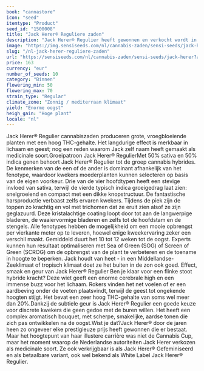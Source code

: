 ```yaml
---
book: "cannastore"
icon: "seed"
itemtype: "Product"
seed_id: "1500008"
title: "Jack Herer® Reguliere zaden"
description: "Jack Herer® Regulier heeft gewonnen en verkocht wordt in Nederlandse apotheken. Het bevat 50% sativa en 50% indica genen."
image: "https://img.sensiseeds.com/nl/cannabis-zaden/sensi-seeds/jack-herer-image.png"
slug: "/nl-jack-herer-reguliere-zaden"
url: "https://sensiseeds.com/nl/cannabis-zaden/sensi-seeds/jack-herer?a_aid=cannastore"
price: 163
currency: "eur"
number_of_seeds: 10
category: "Binnen"
flowering_min: 50
flowering_max: 70
strain_type: "Regular"
climate_zone: "Zonnig / mediterraan klimaat"
yield: "Enorme oogst"
heigh_gain: "Hoge plant"
locale: "nl"
---
```

Jack Herer® Regulier cannabiszaden produceren grote, vroegbloeiende planten met een hoog THC-gehalte. Het langdurige effect is merkbaar in lichaam en geest; nog een reden waarom Jack zelf naam heeft gemaakt als medicinale soort.Groeipatroon Jack Herer® RegulierMet 50% sativa en 50% indica genen behoort Jack Herer® Regulier tot de groep cannabis hybrides. De kenmerken van de een of de ander is dominant afhankelijk van het fenotype, waardoor kwekers moederplanten kunnen selecteren op basis van de eigen voorkeur. Drie van de vier hoofdtypen heeft een stevige invloed van sativa, terwijl de vierde typisch indica groeigedrag laat zien: snelgroeiend en compact met een dikke knopstructuur. De fantastische harsproductie verbaast zelfs ervaren kwekers. Tijdens de piek zijn de toppen zo krachtig en vol met trichomen dat ze eruit zien alsof ze zijn geglazuurd. Deze kristalachtige coating loopt door tot aan de langwerpige bladeren, de waaiervormige bladeren en zelfs tot de hoofdstam en de stengels. Alle fenotypes hebben de mogelijkheid om een mooie opbrengst per vierkante meter op te leveren, hoewel enige kweekervaring zeker een verschil maakt. Gemiddeld duurt het 10 tot 12 weken tot de oogst. Experts kunnen hun resultaat optimaliseren met Sea of Green (SOG) of Screen of Green (SCROG) om de opbrengst van de plant te verbeteren en de toename in hoogte te beperken. Jack houdt van heet - in een Middellandse-Zeeklimaat of tropisch klimaat doet ze het buiten in de zon ook goed. Effect, smaak en geur van Jack Herer® Regulier	Ben je klaar voor een flinke stoot hybride kracht? Deze wiet geeft een enorme cerebrale high en een immense buzz voor het lichaam. Rokers vinden het net voelen of er een aardbeving onder de voeten plaatsvindt, terwijl de geest tot ongekende hoogten stijgt. Het bevat een zeer hoog THC-gehalte van soms wel meer dan 20%.Dankzij de subtiele geur is Jack Herer® Regulier een goede keuze voor discrete kwekers die geen gedoe met de buren willen. Het heeft een complex aromatisch bouquet, met scherpe, smakelijke, aardse tonen die zich pas ontwikkelen na de oogst.Wist je dat?Jack Herer® door de jaren heen zo ongeveer elke prestigieuze prijs heeft gewonnen die er bestaat. Maar het hoogtepunt van haar illustere carrière was niet de Cannabis Cup, maar het moment waarop de Nederlandse autoriteiten Jack Herer verkozen als medicinale soort. Ze ook verkrijgbaar is als Jack Herer® Gefeminiseerd en als betaalbare variant, ook wel bekend als White Label Jack Herer® Regulier.
